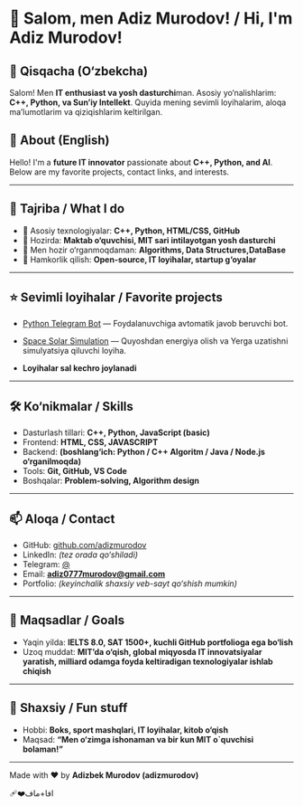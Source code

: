 # 👋 Salom, men Adiz Murodov! / Hi, I'm Adiz Murodov!

## 🔭 Qisqacha (O‘zbekcha)
Salom! Men **IT enthusiast va yosh dasturchi**man. Asosiy yo‘nalishlarim: **C++, Python, va Sun’iy Intellekt**. Quyida mening sevimli loyihalarim, aloqa ma’lumotlarim va qiziqishlarim keltirilgan.

## 🔭 About (English)
Hello! I'm a **future IT innovator** passionate about **C++, Python, and AI**. Below are my favorite projects, contact links, and interests.

---

## 🚀 Tajriba / What I do
- 🔧 Asosiy texnologiyalar: **C++, Python, HTML/CSS, GitHub**
- 💼 Hozirda: **Maktab o‘quvchisi, MIT sari intilayotgan yosh dasturchi**
- 🌱 Men hozir o‘rganmoqdaman: **Algorithms, Data Structures,DataBase**
- 👯 Hamkorlik qilish: **Open-source, IT loyihalar, startup g‘oyalar**

---

## ⭐ Sevimli loyihalar / Favorite projects

- [Python Telegram Bot](https://github.com/adizmurodov) — Foydalanuvchiga avtomatik javob beruvchi bot.
- [Space Solar Simulation](https://github.com/adizmurodov) — Quyoshdan energiya olish va Yerga uzatishni simulyatsiya qiluvchi loyiha.

  
-  **Loyihalar sal kechro joylanadi**
---

## 🛠️ Ko‘nikmalar / Skills
- Dasturlash tillari: **C++, Python, JavaScript (basic)**
- Frontend: **HTML, CSS, JAVASCRIPT**
- Backend: **(boshlang‘ich: Python / C++ Algoritm / Java / Node.js o‘rganilmoqda)**
- Tools: **Git, GitHub, VS Code**
- Boshqalar: **Problem-solving, Algorithm design**

---

## 📫 Aloqa / Contact
- GitHub: [github.com/adizmurodov](https://github.com/adizmurodov)
- LinkedIn: *(tez orada qo‘shiladi)*
- Telegram: [@](https://t.me/)
- Email: **adiz0777murodov@gmail.com**
- Portfolio: *(keyinchalik shaxsiy veb-sayt qo‘shish mumkin)*

---

## 🎯 Maqsadlar / Goals
- Yaqin yilda: **IELTS 8.0, SAT 1500+, kuchli GitHub portfolioga ega bo‘lish**
- Uzoq muddat: **MIT’da o‘qish, global miqyosda IT innovatsiyalar yaratish, milliard odamga foyda keltiradigan texnologiyalar ishlab chiqish**

---

## 🎲 Shaxsiy / Fun stuff
- Hobbi: **Boks, sport mashqlari, IT loyihalar, kitob o‘qish**
- Maqsad: **“Men o‘zimga ishonaman va bir kun MIT o`quvchisi  bolaman!”**

---

Made with ❤️ by **Adizbek Murodov (adizmurodov)**

❤️‍🩹افا+ماف
